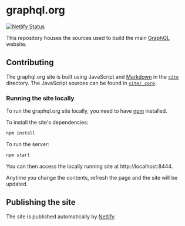 # graphql.org

[![Netlify Status](https://api.netlify.com/api/v1/badges/fe465681-9244-47cd-8366-6bbb3e012d53/deploy-status)](https://app.netlify.com/sites/graphql-org/deploys)

This repository houses the sources used to build the main [GraphQL](https://graphql.org) website.

## Contributing

The graphql.org site is built using JavaScript and [Markdown](https://www.markdownguide.org/) in the [`site`](./site) directory. The JavaScript sources can be found in [`site/_core`](./site/_core).

### Running the site locally

To run the graphql.org site locally, you need to have [npm](https://npmjs.org) installed.

To install the site's dependencies:

```bash
npm install
```

To run the server:

```bash
npm start
```

You can then access the locally running site at http://localhost:8444.

Anytime you change the contents, refresh the page and the site will be updated.

## Publishing the site

The site is published automatically by [Netlify](https://netlify.com).
